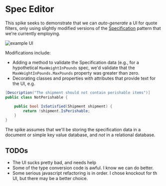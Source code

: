 ﻿# Spec Editor

This spike seeks to demonstrate that we can *auto-generate* a UI for quote filters, only using slightly modified versions of the [Specification](http://en.wikipedia.org/wiki/Specification_pattern) pattern that we're currently employing.  

![example UI](https://raw.githubusercontent.com/JohnVinyarduShip/SpecUI/master/Spec%20Editor.png)

Modifications include:

- Adding a method to validate the Specification data (e.g., for a hypothetical `MaxWeightInPounds` spec, we'd validate that the `MaxWeightInPounds.MaxPounds` property was greater than zero.
- Decorating classes and properties with attributes that provide text for the UI, e.g.
```c#
[Description("The shipment should not contain perishable items")]
public class NotPerishable {

    public bool IsSatisfied(Shipment shipment) {
        return !shipment.IsPerishable;
    }
}
```

The spike assumes that we'll be storing the specification data in a document or simple key value database, and *not* in a relational database.

## TODOs
- The UI sucks pretty bad, and needs help
- Some of the type conversion code is awful.  I know we can do better.
- Some serious javascript refactoring is in order.  I chose knockout for th UI, but there may be a better choice.